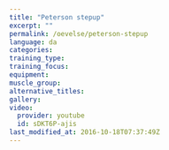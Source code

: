 ```yaml
---
title: "Peterson stepup"
excerpt: ""
permalink: /oevelse/peterson-stepup
language: da
categories:
training_type: 
training_focus: 
equipment:
muscle_group:
alternative_titles:
gallery:
video:
  provider: youtube
  id: sDKT6P-ajis
last_modified_at: 2016-10-18T07:37:49Z
---
```



